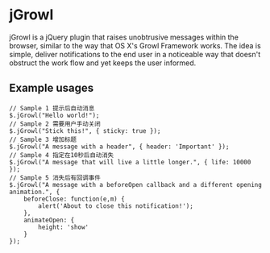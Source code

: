 # jGrowl 
jGrowl is a jQuery plugin that raises unobtrusive messages within the browser, similar to the way that OS X's Growl Framework works. The idea is simple, deliver notifications to the end user in a noticeable way that doesn't obstruct the work flow and yet keeps the user informed.

## Example usages
	// Sample 1 提示后自动消息
	$.jGrowl("Hello world!");
	// Sample 2 需要用户手动关闭
	$.jGrowl("Stick this!", { sticky: true });
	// Sample 3 增加标题
	$.jGrowl("A message with a header", { header: 'Important' });
	// Sample 4 指定在10秒后自动消失
	$.jGrowl("A message that will live a little longer.", { life: 10000 });
	// Sample 5 消失后有回调事件
	$.jGrowl("A message with a beforeOpen callback and a different opening animation.", {
		beforeClose: function(e,m) {
			alert('About to close this notification!');
		},
		animateOpen: {
			height: 'show'
		}
	});


